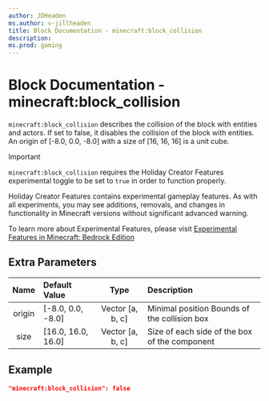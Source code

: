 ```yaml
---
author: JDHeaden
ms.author: v-jillheaden
title: Block Documentation - minecraft:block_collision
description:
ms.prod: gaming
---
```


# Block Documentation - minecraft:block_collision

`minecraft:block_collision` describes the collision of the block with entities and actors. If set to false, it disables the collision of the block with entities. An origin of [-8.0, 0.0, -8.0] with a size of [16, 16, 16] is a unit cube.

>[!IMPORTANT]
> `minecraft:block_collision` requires the Holiday Creator Features experimental toggle to be set to `true` in order to function properly.
>
>Holiday Creator Features contains experimental gameplay features. As with all experiments, you may see additions, removals, and changes in functionality in Minecraft versions without significant advanced warning.
>
>To learn more about Experimental Features, please visit [Experimental Features in Minecraft: Bedrock Edition](../../../../../Documents/ExperimentalFeaturesToggle.md)

## Extra Parameters

| Name| Default Value| Type| Description |
|:-----------:|:-----------|:-----------:|:-----------|
| origin| [-8.0, 0.0, -8.0]| Vector [a, b, c]| Minimal position Bounds of the collision box |
| size| [16.0, 16.0, 16.0]| Vector [a, b, c]| Size of each side of the box of the component |

## Example

```json
"minecraft:block_collision": false
```
